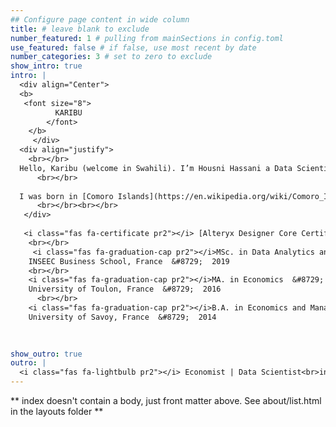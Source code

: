 ```yaml
---
## Configure page content in wide column
title: # leave blank to exclude
number_featured: 1 # pulling from mainSections in config.toml
use_featured: false # if false, use most recent by date
number_categories: 3 # set to zero to exclude
show_intro: true
intro: |
  <div align="Center">
  <b> 
   <font size="8">
          KARIBU
        </font>
    </b>
     </div>
  <div align="justify">
    <br></br>
  Hello, Karibu (welcome in Swahili). I’m Housni Hassani a Data Scientist | Economist and R addicts, passionate about Sport and Nature. I use scientific methods, process and algorithms to extract knowledge and insights from data. Some topics of interest but aren’t limited to Data Analytics, Machine Learning, NLP, Marketing, Economics (Small Island developing states). I also love teaching mathematics and statics.
      <br></br>
      
  I was born in [Comoro Islands](https://en.wikipedia.org/wiki/Comoro_Islands), grew up in France and, currently living in Sydney, Australia. In my free time, you can find in an outdoor gym doing calisthenics, on the beach or in a park doing slackline or reading a book.    
      <br></br><br></br>
   </div>
     
   <i class="fas fa-certificate pr2"></i> [Alteryx Designer Core Certification](https://www.credly.com/badges/2465360b-41e7-4fa7-bd71-36760be73233/public_url) &#8729;  Alteryx  &#8729;  2022</i>
    <br></br>
     <i class="fas fa-graduation-cap pr2"></i>MSc. in Data Analytics and Marketing manager  &#8729;
    INSEEC Business School, France  &#8729;  2019
    <br></br>
    <i class="fas fa-graduation-cap pr2"></i>MA. in Economics  &#8729;
    University of Toulon, France  &#8729;  2016
      <br></br>
    <i class="fas fa-graduation-cap pr2"></i>B.A. in Economics and Management  &#8729;
    University of Savoy, France  &#8729;  2014

    
  
show_outro: true
outro: |
  <i class="fas fa-lightbulb pr2"></i> Economist | Data Scientist<br>interested in all things data 
---
```


** index doesn't contain a body, just front matter above.
See about/list.html in the layouts folder **
